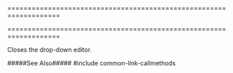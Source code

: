 ===================================================================
<!--hidden--><!--/hidden-->
===================================================================

<!--shortDescription-->
Closes the drop-down editor.
<!--/shortDescription-->

<!--fullDescription-->
#####See Also#####
#include common-link-callmethods
<!--/fullDescription-->